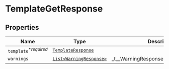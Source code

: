 

# TemplateGetResponse



## Properties

| Name | Type | Description | Notes |
|------------ | ------------- | ------------- | -------------|
| `template`<sup>*_required_</sup> | [```TemplateResponse```](TemplateResponse.md) |    |  |
| `warnings` | [```List<WarningResponse>```](WarningResponse.md) |  _t__WarningResponse::LIST_DESCRIPTION  |  |



